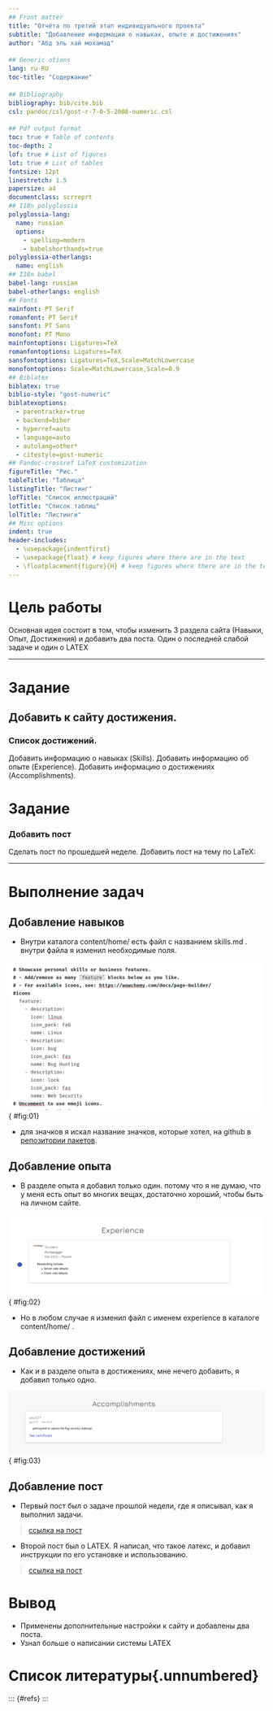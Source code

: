 ```yaml
---
## Front matter
title: "Отчёта по третий этап индивидуального проекта"
subtitle: "Добавление информации о навыках, опыте и достижениях"
author: "Абд эль хай мохамад"

## Generic otions
lang: ru-RU
toc-title: "Содержание"

## Bibliography
bibliography: bib/cite.bib
csl: pandoc/csl/gost-r-7-0-5-2008-numeric.csl

## Pdf output format
toc: true # Table of contents
toc-depth: 2
lof: true # List of figures
lot: true # List of tables
fontsize: 12pt
linestretch: 1.5
papersize: a4
documentclass: scrreprt
## I18n polyglossia
polyglossia-lang:
  name: russian
  options:
	- spelling=modern
	- babelshorthands=true
polyglossia-otherlangs:
  name: english
## I18n babel
babel-lang: russian
babel-otherlangs: english
## Fonts
mainfont: PT Serif
romanfont: PT Serif
sansfont: PT Sans
monofont: PT Mono
mainfontoptions: Ligatures=TeX
romanfontoptions: Ligatures=TeX
sansfontoptions: Ligatures=TeX,Scale=MatchLowercase
monofontoptions: Scale=MatchLowercase,Scale=0.9
## Biblatex
biblatex: true
biblio-style: "gost-numeric"
biblatexoptions:
  - parentracker=true
  - backend=biber
  - hyperref=auto
  - language=auto
  - autolang=other*
  - citestyle=gost-numeric
## Pandoc-crossref LaTeX customization
figureTitle: "Рис."
tableTitle: "Таблица"
listingTitle: "Листинг"
lofTitle: "Список иллюстраций"
lotTitle: "Список таблиц"
lolTitle: "Листинги"
## Misc options
indent: true
header-includes:
  - \usepackage{indentfirst}
  - \usepackage{float} # keep figures where there are in the text
  - \floatplacement{figure}{H} # keep figures where there are in the text
---
```

# Цель работы
Основная идея состоит в том, чтобы изменить 3 раздела сайта (Навыки, Опыт, Достижения) и добавить два поста. Один о последней слабой задаче и один о LATEX

***

# Задание 
## Добавить к сайту достижения.

### Список достижений.

 Добавить информацию о навыках (Skills).
 Добавить информацию об опыте (Experience).
 Добавить информацию о достижениях (Accomplishments).

# Задание

### Добавить пост    
 
Сделать пост по прошедшей неделе.
Добавить пост на тему по LaTeX:

***

# Выполнение задач

## Добавление навыков

- Внутри каталога content/home/ есть файл с названием skills.md .
внутри файла я изменил необходимые поля.

![Файл skills.md](image/skillsMD.png){ #fig:01} 

- для значков я искал название значков, которые хотел, на github в [репозитории пакетов](https://github.com/hugo-mods/icons).

## Добавление опыта

- В разделе опыта я добавил только один. потому что я не думаю, что у меня есть опыт во многих вещах, достаточно хороший, чтобы быть на личном сайте.

![Expeience ](image/expeience.png){ #fig:02}

- Но в любом случае я изменил файл с именем experience в каталоге content/home/ .

## Добавление достижений

- Как и в разделе опыта в достижениях, мне нечего добавить, я добавил только одно.

![accomplishment](image/accompli.png){ #fig:03}

## Добавление пост 
- Первый пост был о задаче прошлой недели, где я описывал, как я выполнил задачи.

>  [ссылка на пост](https://maabedelhay.github.io/post/third-step/lastweek-post/)

- Второй пост был о LATEX. Я написал, что такое латекс, и добавил инструкции по его установке и использованию.

> [ссылка на пост](https://maabedelhay.github.io/post/latex/latex-post/)


# Вывод 

- Применены дополнительные настройки к сайту и добавлены два поста.
- Узнал больше о написании системы LATEX
# Список литературы{.unnumbered}

::: {#refs}
:::
